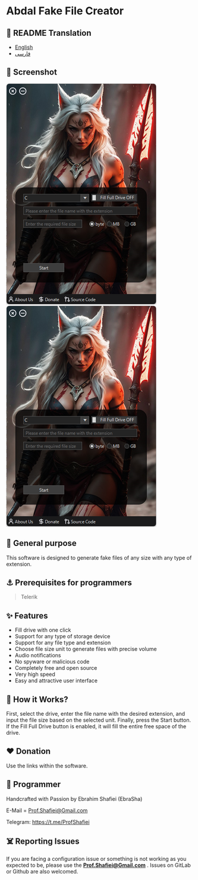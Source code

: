 # Abdal Fake File Creator

## 🎤 README Translation
- [English](README.md)
- [فارسی](README.fa.md)

## 👀 Screenshot

![](scr1.png)
![](https://github.com/ebrasha/abdal-fake-file-creator/blob/main/scr1.png)


 ## 💎 General purpose
This software is designed to generate fake files of any size with any type of extension.

 ## ⚓ Prerequisites for programmers
>Telerik

## ✨ Features

* Fill drive with one click
* Support for any type of storage device
* Support for any file type and extension
* Choose file size unit to generate files with precise volume
* Audio notifications
* No spyware or malicious code
* Completely free and open source
* Very high speed
* Easy and attractive user interface


## 📝️ How it Works?
First, select the drive, enter the file name with the desired extension, and input the file size based on the selected unit. Finally, press the Start button. If the Fill Full Drive button is enabled, it will fill the entire free space of the drive.
## ❤️ Donation

Use the links within the software.

## 🤵 Programmer
Handcrafted with Passion by Ebrahim Shafiei (EbraSha)

E-Mail = Prof.Shafiei@Gmail.com

Telegram: https://t.me/ProfShafiei

## ☠️ Reporting Issues

If you are facing a configuration issue or something is not working as you expected to be, please use the **Prof.Shafiei@Gmail.com** . Issues on GitLab  or Github are also welcomed.


